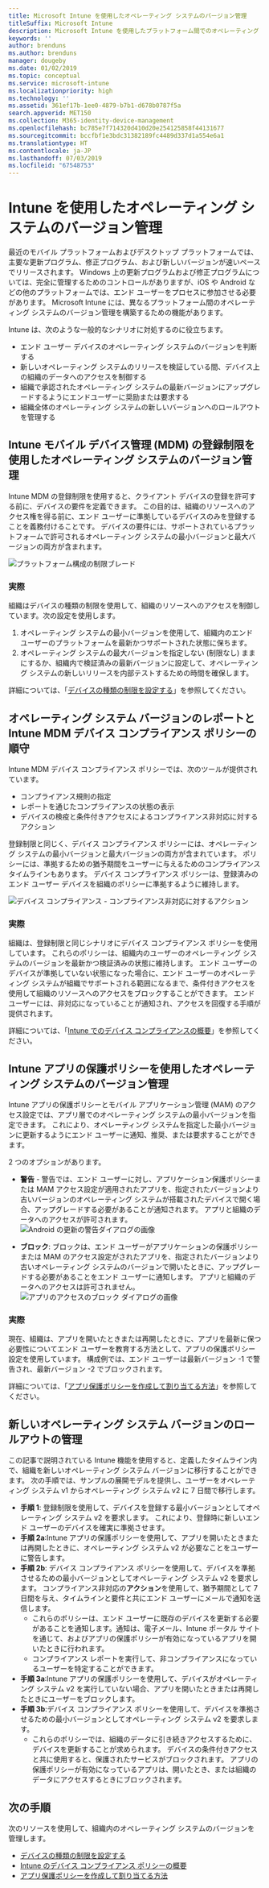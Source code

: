 ```yaml
---
title: Microsoft Intune を使用したオペレーティング システムのバージョン管理
titleSuffix: Microsoft Intune
description: Microsoft Intune を使用したプラットフォーム間でのオペレーティング システムのバージョン管理の方法を説明します。
keywords: ''
author: brenduns
ms.author: brenduns
manager: dougeby
ms.date: 01/02/2019
ms.topic: conceptual
ms.service: microsoft-intune
ms.localizationpriority: high
ms.technology: ''
ms.assetid: 361ef17b-1ee0-4879-b7b1-d678b0787f5a
search.appverid: MET150
ms.collection: M365-identity-device-management
ms.openlocfilehash: bc785e7f714320d410d20e254125858f44131677
ms.sourcegitcommit: bccfbf1e3bdc31382189fc4489d337d1a554e6a1
ms.translationtype: HT
ms.contentlocale: ja-JP
ms.lasthandoff: 07/03/2019
ms.locfileid: "67548753"
---
```

# <a name="manage-operating-system-versions-with-intune"></a>Intune を使用したオペレーティング システムのバージョン管理
最近のモバイル プラットフォームおよびデスクトップ プラットフォームでは、主要な更新プログラム、修正プログラム、および新しいバージョンが速いペースでリリースされます。 Windows 上の更新プログラムおよび修正プログラムについては、完全に管理するためのコントロールがありますが、iOS や Android などの他のプラットフォームでは、エンド ユーザーをプロセスに参加させる必要があります。  Microsoft Intune には、異なるプラットフォーム間のオペレーティング システムのバージョン管理を構築するための機能があります。

Intune は、次のような一般的なシナリオに対処するのに役立ちます。 
- エンド ユーザー デバイスのオペレーティング システムのバージョンを判断する
- 新しいオペレーティング システムのリリースを検証している間、デバイス上の組織のデータへのアクセスを制御する
- 組織で承認されたオペレーティング システムの最新バージョンにアップグレードするようにエンドユーザーに奨励または要求する
- 組織全体のオペレーティング システムの新しいバージョンへのロールアウトを管理する
  
## <a name="operating-system-version-control-using-intune-mobile-device-management-mdm-enrollment-restrictions"></a>Intune モバイル デバイス管理 (MDM) の登録制限を使用したオペレーティング システムのバージョン管理
Intune MDM の登録制限を使用すると、クライアント デバイスの登録を許可する前に、デバイスの要件を定義できます。 この目的は、組織のリソースへのアクセス権を得る前に、エンド ユーザーに準拠しているデバイスのみを登録することを義務付けることです。 デバイスの要件には、サポートされているプラットフォームで許可されるオペレーティング システムの最小バージョンと最大バージョンの両方が含まれます。
 
![プラットフォーム構成の制限ブレード](./media/os-version-platform-configurations.png) 
 
### <a name="in-practice"></a>実際
組織はデバイスの種類の制限を使用して、組織のリソースへのアクセスを制御しています。次の設定を使用します。 
1. オペレーティング システムの最小バージョンを使用して、組織内のエンド ユーザーのプラットフォームを最新かつサポートされた状態に保ちます。 
2. オペレーティング システムの最大バージョンを指定しない (制限なし) ままにするか、組織内で検証済みの最新バージョンに設定して、オペレーティング システムの新しいリリースを内部テストするための時間を確保します。

詳細については、「[デバイスの種類の制限を設定する](https://docs.microsoft.com/intune/enrollment-restrictions-set#set-device-type-restrictions)」を参照してください。
 
## <a name="operating-system-version-reporting-and-compliance-with-intune-mdm-device-compliance-policies"></a>オペレーティング システム バージョンのレポートと Intune MDM デバイス コンプライアンス ポリシーの順守
Intune MDM デバイス コンプライアンス ポリシーでは、次のツールが提供されています。 
- コンプライアンス規則の指定
- レポートを通じたコンプライアンスの状態の表示
- デバイスの検疫と条件付きアクセスによるコンプライアンス非対応に対するアクション

登録制限と同じく、デバイス コンプライアンス ポリシーには、オペレーティング システムの最小バージョンと最大バージョンの両方が含まれています。 ポリシーには、準拠するための猶予期間をユーザーに与えるためのコンプライアンス タイムラインもあります。 デバイス コンプライアンス ポリシーは、登録済みのエンド ユーザー デバイスを組織のポリシーに準拠するように維持します。

![デバイス コンプライアンス - コンプライアンス非対応に対するアクション](./media/os-version-actions-noncompliance.png) 

### <a name="in-practice"></a>実際
組織は、登録制限と同じシナリオにデバイス コンプライアンス ポリシーを使用しています。 これらのポリシーは、組織内のユーザーのオペレーティング システムのバージョンを最新かつ検証済みの状態に維持します。 エンド ユーザーのデバイスが準拠していない状態になった場合に、エンド ユーザーのオペレーティング システムが組織でサポートされる範囲になるまで、条件付きアクセスを使用して組織のリソースへのアクセスをブロックすることができます。 エンド ユーザーには、非対応になっていることが通知され、アクセスを回復する手順が提供されます。   

詳細については、「[Intune でのデバイス コンプライアンスの概要](https://docs.microsoft.com/intune/device-compliance-get-started)」を参照してください。
 
## <a name="operating-system-version-controls-using-intune-app-protection-policies"></a>Intune アプリの保護ポリシーを使用したオペレーティング システムのバージョン管理    
Intune アプリの保護ポリシーとモバイル アプリケーション管理 (MAM) のアクセス設定では、アプリ層でのオペレーティング システムの最小バージョンを指定できます。 これにより、オペレーティング システムを指定した最小バージョンに更新するようにエンド ユーザーに通知、推奨、または要求することができます。
 
2 つのオプションがあります。 
- **警告** - 警告では、エンド ユーザーに対し、アプリケーション保護ポリシーまたは MAM アクセス設定が適用されたアプリを、指定されたバージョンより古いバージョンのオペレーティング システムが搭載されたデバイスで開く場合、アップグレードする必要があることが通知されます。 アプリと組織のデータへのアクセスが許可されます。
  ![Android の更新の警告ダイアログの画像](./media/os-version-update-warning.png) 

- **ブロック**: ブロックは、エンド ユーザーがアプリケーションの保護ポリシーまたは MAM のアクセス設定がされたアプリを、指定されたバージョンより古いオペレーティング システムのバージョンで開いたときに、アップグレードする必要があることをエンド ユーザーに通知します。 アプリと組織のデータへのアクセスは許可されません。
  ![アプリのアクセスのブロック ダイアログの画像](./media/os-version-access-blocked.png)

### <a name="in-practice"></a>実際
現在、組織は、アプリを開いたときまたは再開したときに、アプリを最新に保つ必要性についてエンド ユーザーを教育する方法として、アプリの保護ポリシー設定を使用しています。 構成例では、エンド ユーザーは最新バージョン -1 で警告され、最新バージョン -2 でブロックされます。
 
詳細については、「[アプリ保護ポリシーを作成して割り当てる方法](https://docs.microsoft.com/intune/app-protection-policies)」を参照してください。

## <a name="managing-a-new-operating-system-version-rollout"></a>新しいオペレーティング システム バージョンのロールアウトの管理
この記事で説明されている Intune 機能を使用すると、定義したタイムライン内で、組織を新しいオペレーティング システム バージョンに移行することができます。 次の手順では、サンプルの展開モデルを提供し、ユーザーをオペレーティング システム v1 からオペレーティング システム v2 に 7 日間で移行します。
- **手順 1**: 登録制限を使用して、デバイスを登録する最小バージョンとしてオペレーティング システム v2 を要求します。 これにより、登録時に新しいエンド ユーザーのデバイスを確実に準拠させます。
- **手順 2a**:Intune アプリの保護ポリシーを使用して、アプリを開いたときまたは再開したときに、オペレーティング システム v2 が必要なことをユーザーに警告します。
- **手順 2b**: デバイス コンプライアンス ポリシーを使用して、デバイスを準拠させるための最小バージョンとしてオペレーティング システム v2 を要求します。 コンプライアンス非対応の**アクション**を使用して、猶予期間として 7 日間を与え、タイムラインと要件と共にエンド ユーザーにメールで通知を送信します。
  - これらのポリシーは、エンド ユーザーに既存のデバイスを更新する必要があることを通知します。通知は、電子メール、Intune ポータル サイトを通じて、およびアプリの保護ポリシーが有効になっているアプリを開いたときに行われます。
  - コンプライアンス レポートを実行して、非コンプライアンスになっているユーザーを特定することができます。 
- **手順 3a**:Intune アプリの保護ポリシーを使用して、デバイスがオペレーティング システム v2 を実行していない場合、アプリを開いたときまたは再開したときにユーザーをブロックします。
- **手順 3b**:デバイス コンプライアンス ポリシーを使用して、デバイスを準拠させるための最小バージョンとしてオペレーティング システム v2 を要求します。
  - これらのポリシーでは、組織のデータに引き続きアクセスするために、デバイスを更新することが求められます。 デバイスの条件付きアクセスと共に使用すると、保護されたサービスがブロックされます。 アプリの保護ポリシーが有効になっているアプリは、開いたとき、または組織のデータにアクセスするときにブロックされます。

## <a name="next-steps"></a>次の手順
次のリソースを使用して、組織内のオペレーティング システムのバージョンを管理します。 

- [デバイスの種類の制限を設定する](https://docs.microsoft.com/intune/enrollment-restrictions-set#set-device-type-restrictions)
- [Intune のデバイス コンプライアンス ポリシーの概要](https://docs.microsoft.com/intune/device-compliance-get-started)
- [アプリ保護ポリシーを作成して割り当てる方法](https://docs.microsoft.com/intune/app-protection-policies)
